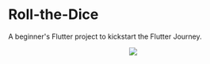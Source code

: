 # Roll-the-Dice

A beginner's Flutter project to kickstart the Flutter Journey.

<div align='center'>
  <img src='https://github.com/masif2002/roll-the-dice/assets/94846379/b4419ce2-4f6c-4680-8f3a-a026660e4027' />
</div>
